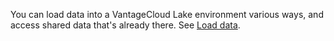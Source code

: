 You can load data into a VantageCloud Lake environment various ways, and access shared data that's already there. See [Load data](jwm1694121113608.md).

